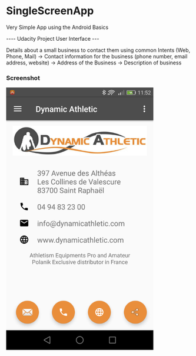 # SingleScreenApp
Very Simple App using the Android Basics 

---- Udacity Project User Interface ---

Details about a small business to contact them using common Intents (Web, Phone, Mail)
-> Contact information for the business (phone number, email address, website)
-> Address of the Business
-> Description of business

<h3>Screenshot</h3>
<img src="/Screenshot/sc.png" width="400"/>
